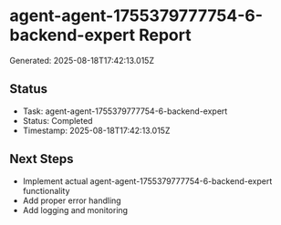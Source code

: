 # agent-agent-1755379777754-6-backend-expert Report

Generated: 2025-08-18T17:42:13.015Z

## Status
- Task: agent-agent-1755379777754-6-backend-expert
- Status: Completed
- Timestamp: 2025-08-18T17:42:13.015Z

## Next Steps
- Implement actual agent-agent-1755379777754-6-backend-expert functionality
- Add proper error handling
- Add logging and monitoring
